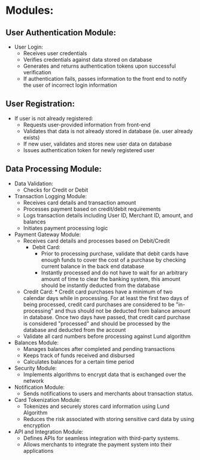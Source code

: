 # Modules: 

## User Authentication Module: 
* User Login: 
    * Receives user credentials
    * Verifies credentials against data stored on database
    * Generates and returns authentication tokens upon successful verification
    * If authentication fails, passes information to the front end to notify the user of incorrect login information 
## User Registration: 
* If user is not already registered: 
    * Requests user-provided information from front-end 
    * Validates that data is not already stored in database (ie. user already exists)
    * If new user, validates and stores new user data on database
    * Issues authentication token for newly registered user
## Data Processing Module: 
* Data Validation: 
    * Checks for Credit or Debit
* Transaction Logging Module:
    * Receives card details and transaction amount
    * Processes payment based on credit/debit requirements
    * Logs transaction details including User ID, Merchant ID, amount, and balances
    * Initiates payment processing logic
* Payment Gateway Module: 
    * Receives card details and processes based on Debit/Credit
        * Debit Card:
          * Prior to processing purchase, validate that debit cards have enough funds to cover the cost of a purchase by checking current balance in the back end database
          * Instantly processed and do not have to wait for an arbitrary amount of time to clear the banking system, this amount should be instantly deducted from the database
    * Credit Card:
          * Credit card purchases have a minimum of two calendar days while in processing. For at least the first two days of being processed, credit card purchases are considered to be "in-processing" and thus should not be deducted from balance amount in database. Once two days have passed, that credit card purchase is considered "processed" and should be processed by the database and deducted from the account
    * Validate all card numbers before processing against Lund algorithm 
* Balances Module:
    * Manages balances after completed and pending transactions
    * Keeps track of funds received and disbursed
    * Calculates balances for a certain time period
* Security Module:
    * Implements algorithms to encrypt data that is exchanged over the network
* Notification Module:
    * Sends notifications to users and merchants about transaction status.
* Card Tokenization Module:
    * Tokenizes and securely stores card information using Lund Algorithm
    * Reduces the risk associated with storing sensitive card data by using encryption
* API and Integration Module:
  * Defines APIs for seamless integration with third-party systems.
  * Allows merchants to integrate the payment system into their applications
